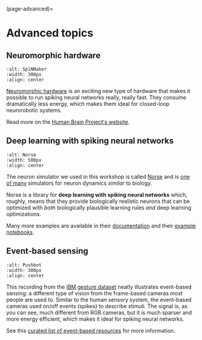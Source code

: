 (page-advanced)=
# Advanced topics

## Neuromorphic hardware

```{image} images/spinnaker.jpg
:alt: SpiNNaker
:width: 300px
:align: center
```

[Neuromorphic hardware](https://en.wikipedia.org/wiki/Neuromorphic_engineering) is an exciting new type of hardware that makes it possible to run spiking neural networks really, really fast.
They consume dramatically less energy, which makes them ideal for closed-loop neurorobotic systems.

Read more on the [Human Brain Project's website](https://www.humanbrainproject.eu/en/silicon-brains/).

## Deep learning with spiking neural networks

```{image} https://raw.githubusercontent.com/norse/norse/master/logo.png
:alt: Norse
:width: 500px
:align: center
```

The neuron simulator we used in this workshop is called [Norse](https://github.com/norse/norse) and is [one of many](https://github.com/norse/norse/#4-similar-work) simulators for neuron dynamics *similar* to biology.

Norse is a library for **deep learning with spiking neural networks** which, roughly, means that they provide biologically realistic neurons that can be optimized with *both* biologically plausible learning rules *and* deep learning optimizations.

Many more examples are available in their [documentation](https://norse.github.io/norse) and their [example notebooks](https://github.com/norse/notebooks).

## Event-based sensing

```{image} images/dvs.gif
:alt: Pushbot
:width: 300px
:align: center
```

This recording from the [IBM gesture dataset](https://research.ibm.com/interactive/dvsgesture/) neatly illustrates event-based sensing: a different type of vision from the frame-based cameras most people are used to.
Similar to the human sensory system, the event-based cameras used on/off events (spikes) to describe stimuli.
The signal is, as you can see, much different from RGB cameras, but it is much sparser and more energy efficient, which makes it ideal for spiking neural networks.

See this [curated list of event-based resources](https://github.com/uzh-rpg/event-based_vision_resources) for more information.